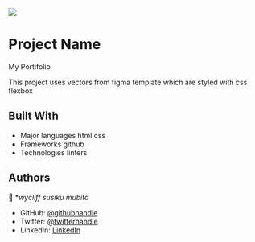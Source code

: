 ![](https://img.shields.io/badge/Microverse-blueviolet)

# Project Name
 My Portifolio

 This project uses vectors from figma template which are styled with css flexbox


## Built With

- Major languages
  html 
  css
- Frameworks
  github
- Technologies
 linters



## Authors

👤 **wycliff susiku mubita*

- GitHub: [@githubhandle](https://github.com/susiku)
- Twitter: [@twitterhandle](https://twitter.com/@ws_mubita)
- LinkedIn: [LinkedIn](https://linkedin.com/in/wycliff-susiku-mubita-010423ba)

